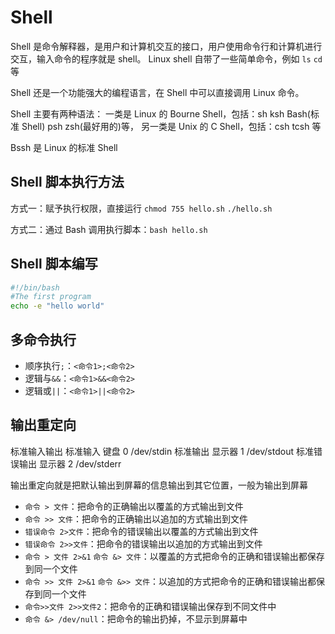 # Shell

Shell 是命令解释器，是用户和计算机交互的接口，用户使用命令行和计算机进行交互，输入命令的程序就是 shell。
Linux shell 自带了一些简单命令，例如 `ls` `cd` 等

Shell 还是一个功能强大的编程语言，在 Shell 中可以直接调用 Linux 命令。

Shell 主要有两种语法：
一类是 Linux 的 Bourne Shell，包括：sh ksh Bash(标准 Shell) psh zsh(最好用的)等，
另一类是 Unix 的 C Shell，包括：csh tcsh 等

Bssh 是 Linux 的标准 Shell

## Shell 脚本执行方法

方式一：赋予执行权限，直接运行
`chmod 755 hello.sh`
`./hello.sh`

方式二：通过 Bash 调用执行脚本：`bash hello.sh`

## Shell 脚本编写

```sh
#!/bin/bash
#The first program
echo -e "hello world"
```

## 多命令执行

- 顺序执行`;`：`<命令1>;<命令2>`
- 逻辑与`&&`：`<命令1>&&<命令2>`
- 逻辑或`||`：`<命令1>||<命令2>`

## 输出重定向

标准输入输出
标准输入 键盘 0 /dev/stdin
标准输出 显示器 1 /dev/stdout
标准错误输出 显示器 2 /dev/stderr

输出重定向就是把默认输出到屏幕的信息输出到其它位置，一般为输出到屏幕

- `命令 > 文件`：把命令的正确输出以覆盖的方式输出到文件
- `命令 >> 文件`：把命令的正确输出以追加的方式输出到文件
- `错误命令 2>文件`：把命令的错误输出以覆盖的方式输出到文件
- `错误命令 2>>文件`：把命令的错误输出以追加的方式输出到文件
- `命令 > 文件 2>&1` `命令 &> 文件`：以覆盖的方式把命令的正确和错误输出都保存到同一个文件
- `命令 >> 文件 2>&1` `命令 &>> 文件`：以追加的方式把命令的正确和错误输出都保存到同一个文件
- `命令>>文件 2>>文件2`：把命令的正确和错误输出保存到不同文件中
- `命令 &> /dev/null`：把命令的输出扔掉，不显示到屏幕中

